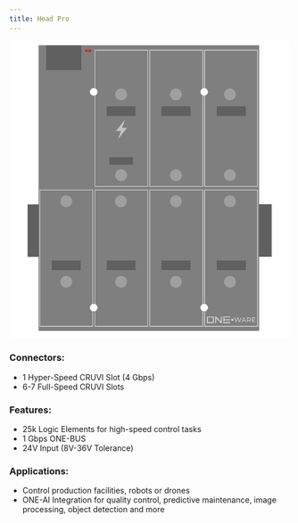 ```yaml
---
title: Head Pro
---
```




![Head Pro](img/Head_Pro.png)

### Connectors:
-	1 Hyper-Speed CRUVI Slot (4 Gbps)
-	6-7 Full-Speed CRUVI Slots

### Features: 
-	25k Logic Elements for high-speed control tasks
-	1 Gbps ONE-BUS
-	24V Input (8V-36V Tolerance)

### Applications: 
-	Control production facilities, robots or drones
-	ONE-AI Integration for quality control, predictive maintenance, image processing, object detection and more
